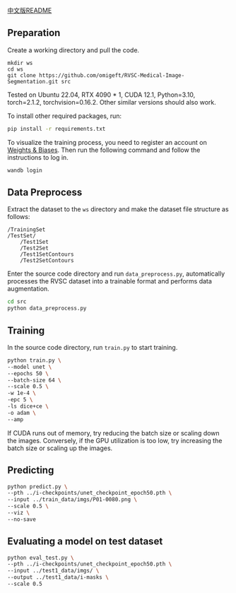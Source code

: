 [中文版README](README_zh.md)

## Preparation

Create a working directory and pull the code.

```
mkdir ws
cd ws
git clone https://github.com/omigeft/RVSC-Medical-Image-Segmentation.git src
```

Tested on Ubuntu 22.04, RTX 4090 * 1, CUDA 12.1, Python=3.10, torch=2.1.2, torchvision=0.16.2. Other similar versions should also work.

To install other required packages, run:

```sh
pip install -r requirements.txt
```

To visualize the training process, you need to register an account on [Weights & Biases](https://wandb.ai/). Then run the following command and follow the instructions to log in.

```sh
wandb login
```

## Data Preprocess

Extract the dataset to the `ws` directory and make the dataset file structure as follows:

```
/TrainingSet
/TestSet/
    /Test1Set
    /Test2Set
    /Test1SetContours
    /Test2SetContours
```

Enter the source code directory and run `data_preprocess.py`, automatically processes the RVSC dataset into a trainable format and performs data augmentation.

```sh
cd src
python data_preprocess.py
```

## Training

In the source code directory, run `train.py` to start training.

```sh
python train.py \
--model unet \
--epochs 50 \
--batch-size 64 \
--scale 0.5 \
-w 1e-4 \
-epc 5 \
-ls dice+ce \
-o adam \
--amp
```

If CUDA runs out of memory, try reducing the batch size or scaling down the images. Conversely, if the GPU utilization is too low, try increasing the batch size or scaling up the images.

## Predicting

```sh
python predict.py \
--pth ../i-checkpoints/unet_checkpoint_epoch50.pth \
--input ../train_data/imgs/P01-0080.png \
--scale 0.5 \
--viz \
--no-save
```

## Evaluating a model on test dataset

```sh
python eval_test.py \
--pth ../i-checkpoints/unet_checkpoint_epoch50.pth \
--input ../test1_data/imgs/ \
--output ../test1_data/i-masks \
--scale 0.5
```